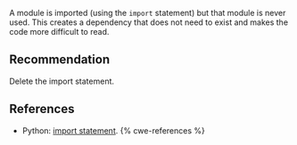 A module is imported (using the `import` statement) but that module is never used. This creates a dependency that does not need to exist and makes the code more difficult to read.


## Recommendation
Delete the import statement.


## References
* Python: [import statement](http://docs.python.org/reference/simple_stmts.html#import).
{% cwe-references %}
